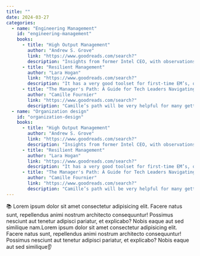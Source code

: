 ```yaml
---
title: ""
date: 2024-03-27
categories:
  - name: "Engineering Management"
    id: "engineering-management"
    books:
      - title: "High Output Management"
        author: "Andrew S. Grove"
        link: "https://www.goodreads.com/search?"
        description: "Insights from former Intel CEO, with observations on how to make an organization effective at scale. Great insights on the importance of culture, leadership, and decision-making, and how to manage people and teams to maximize productivity (for the overall organization)."
      - title: "Resilient Management"
        author: "Lara Hogan"
        link: "https://www.goodreads.com/search?"
        description: "It has a very good toolset for first-time EM’s, or for anyone that wants to review some proven ways of working. It is structured in 5 chapters (“Meet your team”, “Grow your teammates”, “Set clear expectations”, “Communicate Effectively” and “Build resiliency”), and it’s full of good tips, with a human-centric approach. Very useful for these turbulent times!"
      - title: "The Manager's Path: A Guide for Tech Leaders Navigating Growth and Change"
        author: "Camille Fournier"
        link: "https://www.goodreads.com/search?"
        description: "Camille’s path will be very helpful for many getting into the technical management track. She went from Tech Lead to CTO - and describes the challenges as she switched roles. It served me to realize that once you’re managing people - that has to be the main priority, and the IC track (ie: fixing problems, developing) comes to a second place, or you end being a very weak and non present manager."
  - name: "Organization design"
    id: "organization-design"
    books:
      - title: "High Output Management"
        author: "Andrew S. Grove"
        link: "https://www.goodreads.com/search?"
        description: "Insights from former Intel CEO, with observations on how to make an organization effective at scale. Great insights on the importance of culture, leadership, and decision-making, and how to manage people and teams to maximize productivity (for the overall organization)."
      - title: "Resilient Management"
        author: "Lara Hogan"
        link: "https://www.goodreads.com/search?"
        description: "It has a very good toolset for first-time EM’s, or for anyone that wants to review some proven ways of working. It is structured in 5 chapters (“Meet your team”, “Grow your teammates”, “Set clear expectations”, “Communicate Effectively” and “Build resiliency”), and it’s full of good tips, with a human-centric approach. Very useful for these turbulent times!"
      - title: "The Manager's Path: A Guide for Tech Leaders Navigating Growth and Change"
        author: "Camille Fournier"
        link: "https://www.goodreads.com/search?"
        description: "Camille’s path will be very helpful for many getting into the technical management track. She went from Tech Lead to CTO - and describes the challenges as she switched roles. It served me to realize that once you’re managing people - that has to be the main priority, and the IC track (ie: fixing problems, developing) comes to a second place, or you end being a very weak and non present manager."
---
```


📚 Lorem ipsum dolor sit amet consectetur adipisicing elit. Facere natus sunt, repellendus animi nostrum architecto consequuntur! Possimus nesciunt aut tenetur adipisci pariatur, et explicabo? Nobis eaque aut sed similique nam.Lorem ipsum dolor sit amet consectetur adipisicing elit. Facere natus sunt, repellendus animi nostrum architecto consequuntur! Possimus nesciunt aut tenetur adipisci pariatur, et explicabo? Nobis eaque aut sed similique👂

